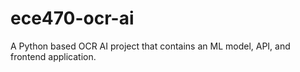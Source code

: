# ece470-ocr-ai
A Python based OCR AI project that contains an ML model, API, and frontend application.

